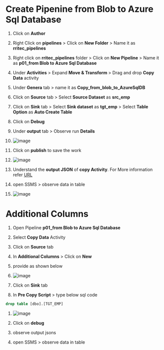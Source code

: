 # Create Pipenine from Blob to Azure Sql Database

  1. Click on **Author**
  1. Right Click on **pipelines** > Click on **New Folder** > Name it as **rritec_pipelines**
  1. Right click on **rritec_pipelines** folder > Click on **New Pipeline** > Name it as **p01_from Blob to Azure Sql Database**
  1. Under **Activities** > Expand **Move & Transform** > Drag and drop **Copy Data** activity
  1. Under **Genera** tab > name it as **Copy_from_blob_to_AzureSqlDB**
  1. Click on **Source** tab > Select **Source Dataset** as **src_emp**
  1. Click on **Sink** tab > Select **Sink dataset** as **tgt_emp** > Select **Table Option** as **Auto Create Table**
  1. Click on **Debug**
  1. Under **output** tab > Observe run **Details**
  1. ![image](https://user-images.githubusercontent.com/20516321/209774609-19490338-3be6-4f65-8a4e-bc762b3a7dc0.png)

  1. Click on **publish** to save the work
  1. ![image](https://user-images.githubusercontent.com/20516321/209419233-cd322af4-fb3e-4b62-9713-228462d1bbe8.png)
  1. Understand the **output JSON** of **copy Activity**. For More information refer [URL](https://learn.microsoft.com/en-us/azure/data-factory/copy-activity-monitoring?tabs=data-factory#monitor-programmatically) 
  1. open SSMS > observe data in table
  1. ![image](https://user-images.githubusercontent.com/20516321/209419293-07193ab6-aa37-49d6-bd60-ef786cbcc0ab.png)

# Additional Columns
  1. Open Pipeline **p01_from Blob to Azure Sql Database**
  1. Select **Copy Data** Activity
  1. Click on **Source** tab 
  1. In **Additional Columns**  > Click on **New**
  1. provide as shown below
  1. ![image](https://user-images.githubusercontent.com/20516321/209504074-83671970-e0cd-4a35-a09e-73a7b2e85ec6.png)

  1. Click on **Sink** tab
  1. In **Pre Copy Script** > type below sql code
``` sql
drop table [dbo].[TGT_EMP]
```
  1. ![image](https://user-images.githubusercontent.com/20516321/209504332-94e596eb-5636-4627-b45a-b06c12efb274.png)

  1. Click on **debug**
  1. observe output jsons
  1. open SSMS > observe data in table

